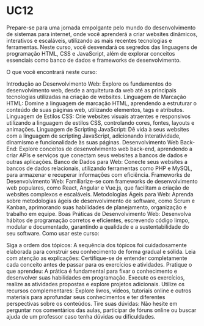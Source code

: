# UC12
Prepare-se para uma jornada empolgante pelo mundo do desenvolvimento de sistemas para internet, onde você aprenderá a criar websites dinâmicos, interativos e escaláveis, utilizando as mais recentes tecnologias e ferramentas. Neste curso, você desvendará os segredos das linguagens de programação HTML, CSS e JavaScript, além de explorar conceitos essenciais como banco de dados e frameworks de desenvolvimento.

O que você encontrará neste curso:

Introdução ao Desenvolvimento Web: Explore os fundamentos do desenvolvimento web, desde a arquitetura da web até as principais tecnologias utilizadas na criação de websites.
Linguagem de Marcação HTML: Domine a linguagem de marcação HTML, aprendendo a estruturar o conteúdo de suas páginas web, utilizando elementos, tags e atributos.
Linguagem de Estilos CSS: Crie websites visuais atraentes e responsivos utilizando a linguagem de estilos CSS, controlando cores, fontes, layouts e animações.
Linguagem de Scripting JavaScript: Dê vida à seus websites com a linguagem de scripting JavaScript, adicionando interatividade, dinamismo e funcionalidade às suas páginas.
Desenvolvimento Web Back-End: Explore conceitos de desenvolvimento web back-end, aprendendo a criar APIs e serviços que conectam seus websites a bancos de dados e outras aplicações.
Banco de Dados para Web: Conecte seus websites a bancos de dados relacionais, utilizando ferramentas como PHP e MySQL, para armazenar e recuperar informações com eficiência.
Frameworks de Desenvolvimento Web: Familiarize-se com frameworks de desenvolvimento web populares, como React, Angular e Vue.js, que facilitam a criação de websites complexos e escaláveis.
Metodologias Ágeis para Web: Aprenda sobre metodologias ágeis de desenvolvimento de software, como Scrum e Kanban, aprimorando suas habilidades de planejamento, organização e trabalho em equipe.
Boas Práticas de Desenvolvimento Web: Desenvolva hábitos de programação corretos e eficientes, escrevendo código limpo, modular e documentado, garantindo a qualidade e a sustentabilidade do seu software.
Como usar este curso:

Siga a ordem dos tópicos: A sequência dos tópicos foi cuidadosamente elaborada para construir seu conhecimento de forma gradual e sólida.
Leia com atenção as explicações: Certifique-se de entender completamente cada conceito antes de passar para os exercícios e atividades.
Pratique o que aprendeu: A prática é fundamental para fixar o conhecimento e desenvolver suas habilidades em programação. Execute os exercícios, realize as atividades propostas e explore projetos adicionais.
Utilize os recursos complementares: Explore livros, vídeos, tutoriais online e outros materiais para aprofundar seus conhecimentos e ter diferentes perspectivas sobre os conteúdos.
Tire suas dúvidas: Não hesite em perguntar nos comentários das aulas, participar de fóruns online ou buscar ajuda de um professor caso tenha dúvidas ou dificuldades.
